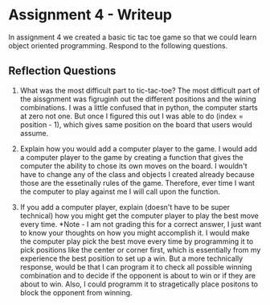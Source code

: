 # Assignment 4 - Writeup

In assignment 4 we created a basic tic tac toe game so that we could learn object oriented programming. Respond to the following questions.

## Reflection Questions

1. What was the most difficult part to tic-tac-toe?
    The most difficult part of the aissgnment was figruginh out the different positions and the wining combinations. I was a little confused that in python, the computer starts at zero not one. But once I figured this out I was able to do (index = position - 1), which gives same position on the board that users would assume. 


2. Explain how you would add a computer player to the game.
    I would add a computer player to the game by creating a function that gives the computer the ability to chose its own moves on the board. I wouldn't have to change any of the class and objects I created already because those are the essetinally rules of the game. Therefore, ever time I want the computer to play against me I will call upon the function. 

3. If you add a computer player, explain (doesn't have to be super technical) how you might get the computer player to play the best move every time. *Note - I am not grading this for a correct answer, I just want to know your thoughts on how you might accomplish it.
    I would make the computer play pick the best move every time by programming it to pick positions like the center or corner first, which is essentially from my experience the best position to set up a win. But a more technically response, would be that I can program it to check all possible winning combination and to decide if the opponent is about to win or if they are about to win. Also, I could programm it to stragetically place positons to block the opponent from winning.  
